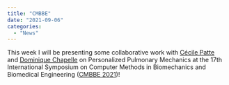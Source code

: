 ```yaml
---
title: "CMBBE"
date: "2021-09-06"
categories: 
  - "News"
---
```


This week I will be presenting some collaborative work with [Cécile Patte](https://m3disim.saclay.inria.fr/people/cecile-patte) and [Dominique Chapelle](https://m3disim.saclay.inria.fr/people/dominique-chapelle) on Personalized Pulmonary Mechanics at the 17th International Symposium on Computer Methods in Biomechanics and Biomedical Engineering ([CMBBE 2021](https://www.cmbbe-symposium.com/2021))!
